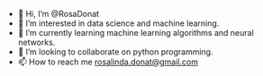 - 👋 Hi, I’m @RosaDonat
- 👀 I’m interested in data science and machine learning.
- 🌱 I’m currently learning machine learning algorithms and neural networks.
- 💞️ I’m looking to collaborate on python programming.
- 📫 How to reach me rosalinda.donat@gmail.com

<!---
RosaDonat/RosaDonat is a ✨ special ✨ repository because its `README.md` (this file) appears on your GitHub profile.
You can click the Preview link to take a look at your changes.
--->
